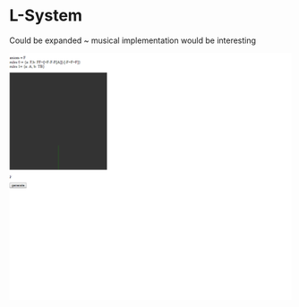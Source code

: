 # L-System



Could be expanded ~ musical implementation would be interesting
<p align="center">
  <img src="https://raw.githubusercontent.com/wisespira/L-System/master/its%20the%20giff.gif">
</p>
